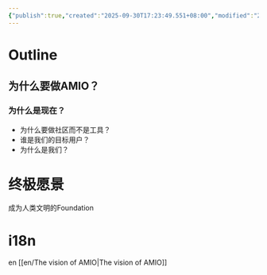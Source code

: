 ```yaml
---
{"publish":true,"created":"2025-09-30T17:23:49.551+08:00","modified":"2025-09-30T23:25:51.455+08:00","cssclasses":""}
---
```



# Outline

## 为什么要做AMIO？

### 为什么是现在？

- 为什么要做社区而不是工具？
- 谁是我们的目标用户？
- 为什么是我们？

# 终极愿景

成为人类文明的Foundation

# i18n

en [[en/The vision of AMIO\|The vision of AMIO]]
